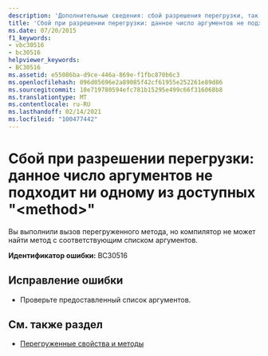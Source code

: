 ```yaml
---
description: 'Дополнительные сведения: сбой разрешения перегрузки, так как ни один из доступных " <method> " не принимает это число аргументов'
title: 'Сбой при разрешении перегрузки: данное число аргументов не подходит ни одному из доступных "<method>"'
ms.date: 07/20/2015
f1_keywords:
- vbc30516
- bc30516
helpviewer_keywords:
- BC30516
ms.assetid: e55086ba-d9ce-446a-869e-f1fbc870b6c3
ms.openlocfilehash: 096d05696e2a89085f42cf61955e252261e89d86
ms.sourcegitcommit: 10e719780594efc781b15295e499c66f316068b8
ms.translationtype: MT
ms.contentlocale: ru-RU
ms.lasthandoff: 02/14/2021
ms.locfileid: "100477442"
---
```

# <a name="overload-resolution-failed-because-no-accessible-method-accepts-this-number-of-arguments"></a>Сбой при разрешении перегрузки: данное число аргументов не подходит ни одному из доступных "\<method>"

Вы выполнили вызов перегруженного метода, но компилятор не может найти метод с соответствующим списком аргументов.  
  
 **Идентификатор ошибки:** BC30516  
  
## <a name="to-correct-this-error"></a>Исправление ошибки  
  
- Проверьте предоставленный список аргументов.  
  
## <a name="see-also"></a>См. также раздел

- [Перегруженные свойства и методы](../programming-guide/language-features/objects-and-classes/overloaded-properties-and-methods.md)

